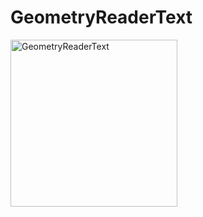 # GeometryReaderText

<img width="267" alt="GeometryReaderText" src="https://user-images.githubusercontent.com/3993516/124218252-186c7a00-db24-11eb-95eb-e6af9bfa77f9.png">


